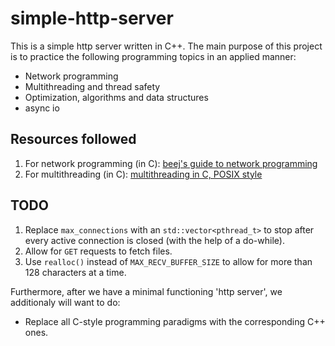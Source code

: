 # simple-http-server
This is a simple http server written in C++. The main purpose of this project is to practice the following
programming topics in an applied manner:

* Network programming
* Multithreading and thread safety
* Optimization, algorithms and data structures
* async io

## Resources followed
1. For network programming (in C): [beej's guide to network programming](https://beej.us/guide/bgnet/)
2. For multithreading (in C): [multithreading in C, POSIX style](https://softpixel.com/~cwright/programming/threads/threads.c.php)
## TODO
1. Replace `max_connections` with an `std::vector<pthread_t>` to stop after every active connection is closed (with the help of a do-while).
2. Allow for `GET` requests to fetch files.
3. Use `realloc()` instead of `MAX_RECV_BUFFER_SIZE` to allow for more than 128 characters at a time.

Furthermore, after we have a minimal functioning 'http server', we additionaly will want to do:

* Replace all C-style programming paradigms with the corresponding C++ ones.
